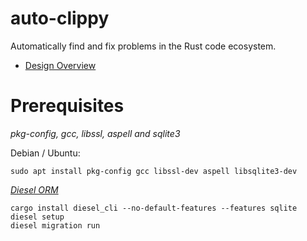 # auto-clippy

Automatically find and fix problems in the Rust code ecosystem.

* [Design Overview][design]

[design]: docs/Design_Overview.md

# Prerequisites

*pkg-config, gcc, libssl, aspell and sqlite3*

Debian / Ubuntu:

```
sudo apt install pkg-config gcc libssl-dev aspell libsqlite3-dev
```

*[Diesel ORM](http://diesel.rs/)*

```
cargo install diesel_cli --no-default-features --features sqlite
diesel setup
diesel migration run
```
